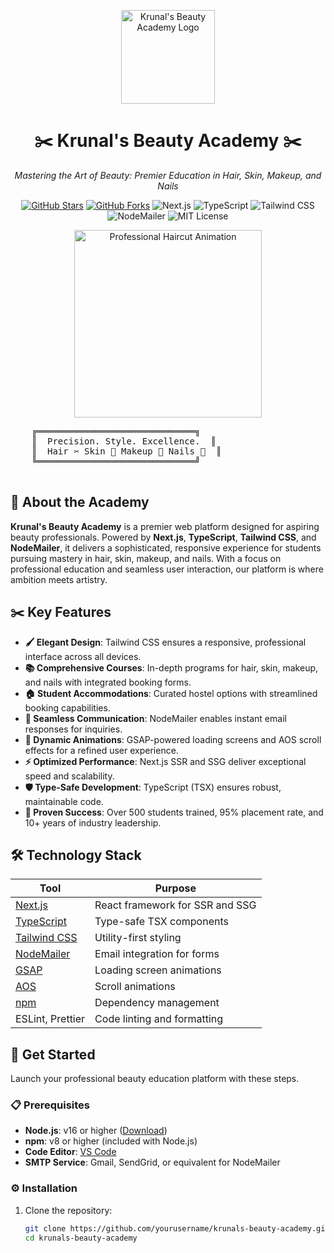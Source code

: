 <p align="center">
  <img src="https://via.placeholder.com/150x150.png?text=💇" alt="Krunal's Beauty Academy Logo" width="150"/>
</p>

<h1 align="center">✂️ Krunal's Beauty Academy ✂️</h1>

<p align="center">
  <em>Mastering the Art of Beauty: Premier Education in Hair, Skin, Makeup, and Nails</em>
</p>

<p align="center">
  <a href="https://github.com/yourusername/krunals-beauty-academy"><img src="https://img.shields.io/github/stars/yourusername/krunals-beauty-academy?style=social" alt="GitHub Stars"/></a>
  <a href="https://github.com/yourusername/krunals-beauty-academy"><img src="https://img.shields.io/github/forks/yourusername/krunals-beauty-academy?style=social" alt="GitHub Forks"/></a>
  <img src="https://img.shields.io/badge/Next.js-14.2.15-black?style=flat-square&logo=next.js" alt="Next.js"/>
  <img src="https://img.shields.io/badge/TypeScript-5.6-blue?style=flat-square&logo=typescript" alt="TypeScript"/>
  <img src="https://img.shields.io/badge/TailwindCSS-3.4.14-skyblue?style=flat-square&logo=tailwind-css" alt="Tailwind CSS"/>
  <img src="https://img.shields.io/badge/NodeMailer-6.9.17-green?style=flat-square" alt="NodeMailer"/>
  <img src="https://img.shields.io/badge/License-MIT-blue?style=flat-square" alt="MIT License"/>
</p>

<p align="center">
  <img src="https://media.giphy.com/media/JMwKaScqL7pznzu6qu/giphy.gif" alt="Professional Haircut Animation" width="300"/>
</p>

<p align="center">
  <pre>
    ╔══════════════════════════════╗
    ║  Precision. Style. Excellence.  ║
    ║  Hair ✂️ Skin 💆 Makeup 💄 Nails 💅  ║
    ╚══════════════════════════════╝
  </pre>
</p>

## 🌟 About the Academy

**Krunal's Beauty Academy** is a premier web platform designed for aspiring beauty professionals. Powered by **Next.js**, **TypeScript**, **Tailwind CSS**, and **NodeMailer**, it delivers a sophisticated, responsive experience for students pursuing mastery in hair, skin, makeup, and nails. With a focus on professional education and seamless user interaction, our platform is where ambition meets artistry.

## ✂️ Key Features

- **🖌️ Elegant Design**: Tailwind CSS ensures a responsive, professional interface across all devices.
- **📚 Comprehensive Courses**: In-depth programs for hair, skin, makeup, and nails with integrated booking forms.
- **🏠 Student Accommodations**: Curated hostel options with streamlined booking capabilities.
- **📧 Seamless Communication**: NodeMailer enables instant email responses for inquiries.
- **🎥 Dynamic Animations**: GSAP-powered loading screens and AOS scroll effects for a refined user experience.
- **⚡ Optimized Performance**: Next.js SSR and SSG deliver exceptional speed and scalability.
- **🛡️ Type-Safe Development**: TypeScript (TSX) ensures robust, maintainable code.
- **🌟 Proven Success**: Over 500 students trained, 95% placement rate, and 10+ years of industry leadership.

## 🛠️ Technology Stack

| **Tool**            | **Purpose**                              |
|---------------------|------------------------------------------|
| [Next.js](https://nextjs.org/) | React framework for SSR and SSG |
| [TypeScript](https://www.typescriptlang.org/) | Type-safe TSX components        |
| [Tailwind CSS](https://tailwindcss.com/) | Utility-first styling           |
| [NodeMailer](https://nodemailer.com/) | Email integration for forms     |
| [GSAP](https://greensock.com/gsap/) | Loading screen animations       |
| [AOS](https://michalsnik.github.io/aos/) | Scroll animations               |
| [npm](https://www.npmjs.com/) | Dependency management           |
| ESLint, Prettier   | Code linting and formatting      |

## 🚀 Get Started

Launch your professional beauty education platform with these steps.

### 📋 Prerequisites

- **Node.js**: v16 or higher ([Download](https://nodejs.org/))
- **npm**: v8 or higher (included with Node.js)
- **Code Editor**: [VS Code](https://code.visualstudio.com/)
- **SMTP Service**: Gmail, SendGrid, or equivalent for NodeMailer

### ⚙️ Installation

1. Clone the repository:
   ```bash
   git clone https://github.com/yourusername/krunals-beauty-academy.git
   cd krunals-beauty-academy
